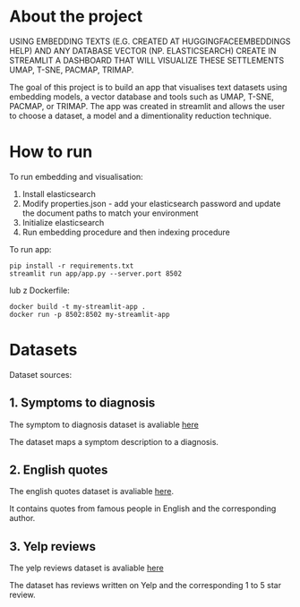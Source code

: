 # About the project

USING EMBEDDING TEXTS (E.G. CREATED AT 
HUGGINGFACEEMBEDDINGS HELP) AND ANY DATABASE 
VECTOR (NP. ELASTICSEARCH) CREATE IN STREAMLIT
 A DASHBOARD THAT WILL VISUALIZE THESE SETTLEMENTS 
UMAP, T-SNE, PACMAP, TRIMAP.

The goal of this project is to build an app that visualises text datasets using embedding models, a vector database and tools such as UMAP, T-SNE, PACMAP, or TRIMAP. The app was created in streamlit and allows the user to choose a dataset, a model and a dimentionality reduction technique.

# How to run

To run embedding and visualisation:
1. Install elasticsearch
2. Modify properties.json - add your elasticsearch password and update the document paths to match your environment
5. Initialize elasticsearch
6. Run embedding procedure and then indexing procedure


To run app: 
```
pip install -r requirements.txt
streamlit run app/app.py --server.port 8502
```

lub z Dockerfile:
```
docker build -t my-streamlit-app .
docker run -p 8502:8502 my-streamlit-app
```

# Datasets

Dataset sources:

## 1. Symptoms to diagnosis
The symptom to diagnosis dataset is avaliable [here](https://huggingface.co/datasets/gretelai/symptom_to_diagnosis)

The dataset maps a symptom description to a diagnosis.

## 2. English quotes
The english quotes dataset is avaliable [here](https://huggingface.co/datasets/Abirate/english_quotes). 

It contains quotes from famous people in English and the corresponding author.

## 3. Yelp reviews
The yelp reviews dataset is avaliable [here](https://huggingface.co/datasets/codyburker/yelp_review_sampled)

The dataset has reviews written on Yelp and the corresponding 1 to 5 star review.
